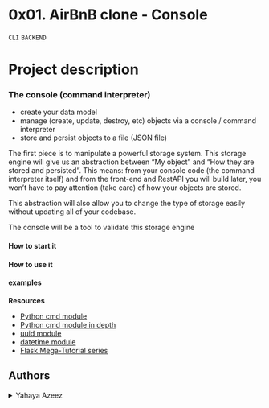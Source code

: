 # 0x01. AirBnB clone - Console
``CLI`` ``BACKEND``

Project description
===
### The console (command interpreter)
<ul>
    <li>create your data model</li>
    <li>manage (create, update, destroy, etc) objects via a console / command interpreter</li>
    <li>store and persist objects to a file (JSON file)</li>
</ul>

<p> The first piece is to manipulate a powerful storage system. This storage engine will give us an abstraction between “My object” and “How they are stored and persisted”. This means: from your console code (the command interpreter itself) and from the front-end and RestAPI you will build later, you won’t have to pay attention (take care) of how your objects are stored.</p>

<p> This abstraction will also allow you to change the type of storage easily without updating all of your codebase.</p>

<p> The console will be a tool to validate this storage engine</p>

#### How to start it
#### How to use it
#### examples

**Resources**
- [Python cmd module](https://docs.python.org/3.8/library/cmd.html)
- [Python cmd module in depth](http://pymotw.com/2/cmd/)
- [uuid module](https://docs.python.org/3.8/library/uuid.html)
- [datetime module](https://docs.python.org/3.8/library/datetime.html)
- [ Flask Mega-Tutorial series](https://blog.miguelgrinberg.com/post/the-flask-mega-tutorial-part-i-hello-world)

## Authors
<details>
    <summary>Yahaya Azeez</summary>
    <ul>
    <li><a href="https://www.github.com/azconcept-droid">Github</a></li>
    <li><a href="https://twitter.com/yalecttech">Twitter</a></li>
    <li><a href="mailto:azconcept2016@gmail.com">E-Mail</a></li>
    </ul>
</details>

